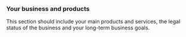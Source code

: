 ###  **Your business and products**

This section should include your main products and services, the legal status
of the business and your long-term business goals.
